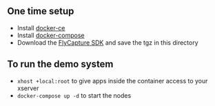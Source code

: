 ## One time setup
* Install [docker-ce](https://docs.docker.com/install/linux/docker-ce/ubuntu/)
* Install [docker-compose](https://docs.docker.com/compose/install/)
* Download the [FlyCapture SDK](https://www.ptgrey.com/flycapture-sdk) and save the tgz in this directory

## To run the demo system
* `xhost +local:root` to give apps inside the container access to your xserver
* `docker-compose up -d` to start the nodes
